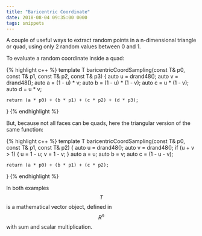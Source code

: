 ```yaml
---
title: "Baricentric Coordinate"
date: 2018-08-04 09:35:00 0000
tags: snippets
---
```

A couple of useful ways to extract random points in a n-dimensional triangle or quad, using only 2 random values between 0 and 1.

To evaluate a random coordinate inside a quad:

{% highlight c++ %}
template <typename T>
T baricentricCoordSampling(const T& p0, const T& p1, const T& p2, const T& p3)
{
    auto u = drand48(); 
    auto v = drand48();
    auto a = (1 - u) * v;
    auto b = (1 - u) * (1 - v);
    auto c = u * (1 - v);
    auto d = u * v;

    return (a * p0) + (b * p1) + (c * p2) + (d * p3);
}
{% endhighlight %}

But, because not all faces can be quads, here the triangular version of the same function:

{% highlight c++ %}
template <typename T>
T baricentricCoordSampling(const T& p0, const T& p1, const T& p2)
{
    auto u = drand48();
    auto v = drand48();
    if (u + v > 1)
    {
        u = 1 - u;
        v = 1 - v;
    }
    auto a = u;
    auto b = v;
    auto c = (1 - u - v);

    return (a * p0) + (b * p1) + (c * p2);
}
{% endhighlight %}

In both examples $$T$$ is a mathematical vector object, defined in $$R^n$$ with sum and scalar multiplication.

